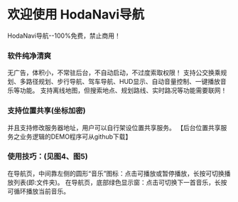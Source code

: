 # 欢迎使用 HodaNavi导航
HodaNavi导航--100%免费，禁止商用！
### 软件纯净清爽
无广告，体积小，不常驻后台，不自动启动，不过度索取权限！
支持公交换乘规划、多路径规划、步行导航、驾车导航、HUD显示、自动音量控制、一键播放音乐等功能。
支持离线地图，但搜索地点、规划路线、实时路况等功能需要联网！

### 支持位置共享(坐标加密)
并且支持修改服务器地址，用户可以自行架设位置共享服务。
【后台位置共享服务之业务逻辑的DEMO程序可从github下载】

### 使用技巧：(见图4、图5)
在导航页，中间靠左侧的圆形“音乐”图标：点击可播放或暂停播放，长按可切换播放列表(即:文件夹)。
在导航页，底部绿色显示窗：点击可切换下一首音乐，长按可循环播放当前音乐。
